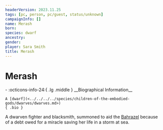```yaml
---
headerVersion: 2023.11.25
tags: [pc, person, pc/guest, status/unknown]
campaignInfo: []
name: Merash
born:
species: dwarf
ancestry:
gender:
player: Sara Smith
title: Merash
---
```

# Merash
<div class="grid cards ext-narrow-margin ext-one-column" markdown>
- :octicons-info-24:{ .lg .middle } __Biographical Information__

    A [dwarf](<../../../../species/children-of-the-embodied-gods/dwarves/dwarves.md>)  
    { .bio }

</div>


A dwarven fighter and blacksmith, summoned to aid the [Bahrazel](<../../../../cosmology/gods/embodied-gods/bahrazel/bahrazel.md>) because of a debt owed for a miracle saving her life in a storm at sea. 